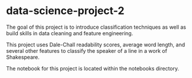 # data-science-project-2
The goal of this project is to introduce classification techniques as well as build skills in data cleaning and feature engineering.

This project uses Dale-Chall readability scores, average word length, and several other features to classify the speaker of a line in a work of Shakespeare.

The notebook for this project is located within the notebooks directory.
